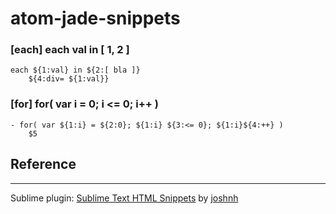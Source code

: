 # atom-jade-snippets

### [each] each val in [ 1, 2 ]
    each ${1:val} in ${2:[ bla ]}
        ${4:div= ${1:val}}

### [for] for( var i = 0; i <= 0; i++ )
    - for( var ${1:i} = ${2:0}; ${1:i} ${3:<= 0}; ${1:i}${4:++} )
        $5




## Reference
---

Sublime plugin: [Sublime Text HTML Snippets](https://packagecontrol.io/packages/HTML%20Snippets) by [joshnh](https://packagecontrol.io/browse/authors/joshnh)
